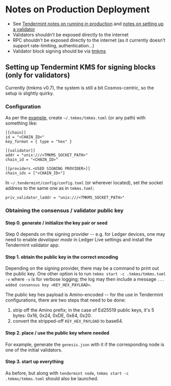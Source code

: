 # Notes on Production Deployment

* See [Tendermint notes on running in production](https://docs.tendermint.com/master/tendermint-core/running-in-production.html) and [notes on setting up a validator](https://docs.tendermint.com/master/tendermint-core/validators.html#setting-up-a-validator)
* Validators shouldn’t be exposed directly to the internet
* RPC shouldn’t be exposed directly to the internet (as it currently doesn’t support rate-limiting, authentication…)
* Validator block signing should be via [tmkms](https://github.com/iqlusioninc/tmkms)

## Setting up Tendermint KMS for signing blocks (only for validators)

Currently (tmkms v0.7), the system is still a bit Cosmos-centric, so the setup is slightly quirky.

### Configuration

As per the [example](https://github.com/iqlusioninc/tmkms/blob/develop/tmkms.toml.example), create `~/.tmkms/tmkms.toml` (or any path) with something like:

```
[[chain]]
id = "<CHAIN_ID>"
key_format = { type = "hex" }

[[validator]]
addr = "unix:///<TMKMS_SOCKET_PATH>"
chain_id = "<CHAIN_ID>"

[[providers.<USED SIGNING PROVIDER>]]
chain_ids = ["<CHAIN_ID>"]
```

In `~/.tendermint/config/config.toml` (or wherever located), set the socket address to the same one as in `tmkms.toml`:

```
priv_validator_laddr = "unix:///<TMKMS_SOCKET_PATH>"
```

### Obtaining the consensus / validator public key

#### Step 0. generate / initialize the key pair or seed

Step 0 depends on the signing provider -- e.g. for Ledger devices, one may need to enable _developer mode_ in Ledger Live settings and install the Tendermint validator app.

#### Step 1. obtain the public key in the correct encoding

Depending on the signing provider, there may be a command to print out the public key. One other option is to run `tmkms start -c .tmkms/tmkms.toml -v` where `-v` is for verbose logging; the log may then include a message `... added consensus key <KEY_HEX_PAYLOAD>`.

The public key hex payload is Amino-encoded -- for the use in Tendermint configurations, there are two steps that need to be done:

1. strip off the Amino prefix; in the case of Ed25519 public keys, it's 5 bytes: 0x16, 0x24, 0xDE, 0x64, 0x20.
2. convert the stripped-off `KEY_HEX_PAYLOAD` to base64.

#### Step 2. place / use the public key where needed

For example, generate the `genesis.json` with it if the corresponding node is one of the initial validators.

#### Step 3. start up everything

As before, but along with `tendermint node`, `tmkms start -c .tmkms/tmkms.toml` should also be launched.
